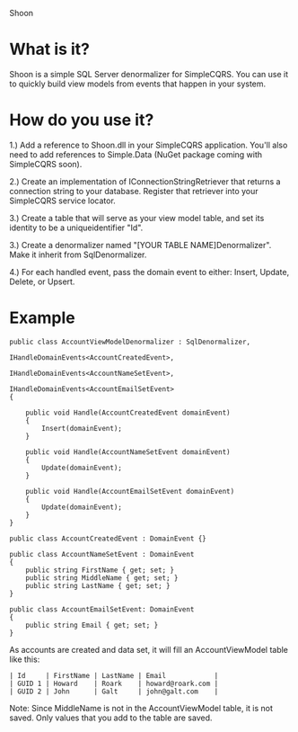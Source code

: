 Shoon

# What is it?
Shoon is a simple SQL Server denormalizer for SimpleCQRS.  You can use it to quickly build view models from events that happen in your system.

# How do you use it?

1.)  Add a reference to Shoon.dll in your SimpleCQRS application.  You'll also need to add references to Simple.Data (NuGet package coming with SimpleCQRS soon).

2.)  Create an implementation of IConnectionStringRetriever that returns a connection string to your database.  Register that retriever into your SimpleCQRS service locator.

3.)  Create a table that will serve as your view model table, and set its identity to be a uniqueidentifier "Id".

3.)  Create a denormalizer named "[YOUR TABLE NAME]Denormalizer".  Make it inherit from SqlDenormalizer.

4.)  For each handled event, pass the domain event to either:  Insert, Update, Delete, or Upsert.

# Example

    public class AccountViewModelDenormalizer : SqlDenormalizer,
                                                IHandleDomainEvents<AccountCreatedEvent>,
                                                IHandleDomainEvents<AccountNameSetEvent>,
                                                IHandleDomainEvents<AccountEmailSetEvent>
    {

        public void Handle(AccountCreatedEvent domainEvent)
        {
            Insert(domainEvent);
        }

        public void Handle(AccountNameSetEvent domainEvent)
        {
            Update(domainEvent);
        }

        public void Handle(AccountEmailSetEvent domainEvent)
        {
            Update(domainEvent);
        }
    }

    public class AccountCreatedEvent : DomainEvent {}

    public class AccountNameSetEvent : DomainEvent 
    {
        public string FirstName { get; set; }
        public string MiddleName { get; set; }
        public string LastName { get; set; }
    }

    public class AccountEmailSetEvent: DomainEvent 
    {
        public string Email { get; set; }
    }

As accounts are created and data set, it will fill an AccountViewModel table like this:

    | Id     | FirstName | LastName | Email            |
    | GUID 1 | Howard    | Roark    | howard@roark.com |
    | GUID 2 | John      | Galt     | john@galt.com    |

Note:  Since MiddleName is not in the AccountViewModel table, it is not saved.  Only values that you add to the table are saved.